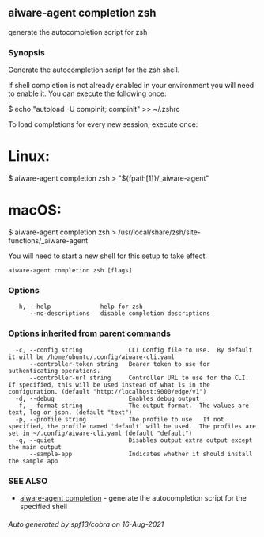 ## aiware-agent completion zsh

generate the autocompletion script for zsh

### Synopsis


Generate the autocompletion script for the zsh shell.

If shell completion is not already enabled in your environment you will need
to enable it.  You can execute the following once:

$ echo "autoload -U compinit; compinit" >> ~/.zshrc

To load completions for every new session, execute once:
# Linux:
$ aiware-agent completion zsh > "${fpath[1]}/_aiware-agent"
# macOS:
$ aiware-agent completion zsh > /usr/local/share/zsh/site-functions/_aiware-agent

You will need to start a new shell for this setup to take effect.


```
aiware-agent completion zsh [flags]
```

### Options

```
  -h, --help              help for zsh
      --no-descriptions   disable completion descriptions
```

### Options inherited from parent commands

```
  -c, --config string             CLI Config file to use.  By default it will be /home/ubuntu/.config/aiware-cli.yaml
      --controller-token string   Bearer token to use for authenticating operations.
      --controller-url string     Controller URL to use for the CLI.  If specified, this will be used instead of what is in the configuration. (default "http://localhost:9000/edge/v1")
  -d, --debug                     Enables debug output
  -f, --format string             The output format.  The values are text, log or json. (default "text")
  -p, --profile string            The profile to use.  If not specified, the profile named 'default' will be used.  The profiles are set in ~/.config/aiware-cli.yaml (default "default")
  -q, --quiet                     Disables output extra output except the main output
      --sample-app                Indicates whether it should install the sample app
```

### SEE ALSO

* [aiware-agent completion](/cli/aiware-agent_completion.md)	 - generate the autocompletion script for the specified shell

###### Auto generated by spf13/cobra on 16-Aug-2021
